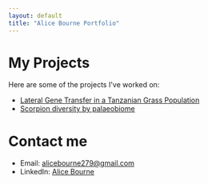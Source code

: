 ```yaml
---
layout: default
title: "Alice Bourne Portfolio"
---
```

# My Projects
Here are some of the projects I've worked on:
- [Lateral Gene Transfer in a Tanzanian Grass Population](/Projects/1_Lateral_Gene_Transfer_in_a_Tanzanian_grass_population.md)
- [Scorpion diversity by palaeobiome](/Projects/2_Scorpion_diversity_by_palaeobiome.md)

# Contact me
- Email: [alicebourne279@gmail.com](mailto:alicebourne279@gmail.com)
- LinkedIn: [Alice Bourne](https://www.linkedin.com/in/alice-bourne-b704b3223)
